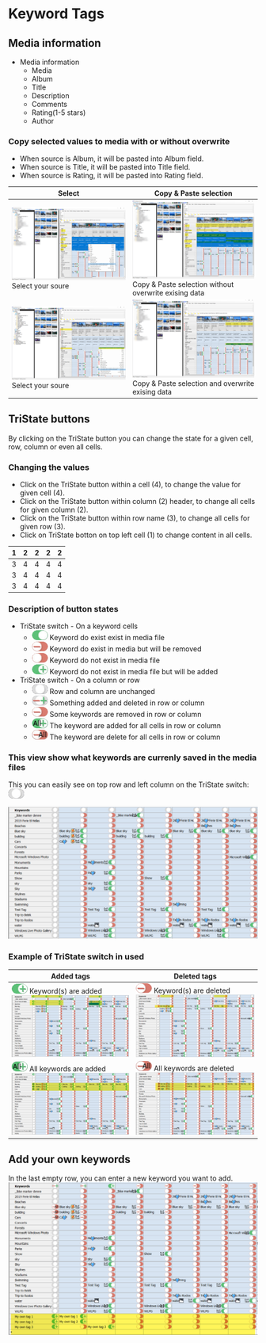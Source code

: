 # Keyword Tags

## Media information

- Media information
  - Media
  - Album
  - Title
  - Description
  - Comments
  - Rating(1-5 stars)
  - Author

### Copy selected values to media with or without overwrite
- When source is Album, it will be pasted into Album field.
- When source is Title, it will be pasted into Title field.
- When source is Rating, it will be pasted into Rating field.

Select | Copy & Paste selection
--|--
![Copy](keywords-copy-and-paste_copy.png) <br>Select your soure | ![Paste and not overwrite](keywords-copy-and-paste_paste-without-overwrite.png) <br> Copy & Paste selection without overwrite exising data
![Copy](keywords-copy-and-paste_copy-webscraping.png) <br> Select your soure | ![Paste and overwrite](keywords-copy-and-paste_paste-webscraping_and_overwrite.png) <br> Copy & Paste selection and overwrite exising data

## TriState buttons

By clicking on the TriState button you can change the state for a given cell, row, column or even all cells.

### Changing the values

- Click on the TriState button within a cell (4), to change the value for given cell (4).
- Click on the TriState button within column (2) header, to change all cells for given column (2).
- Click on the TriState button within row name (3), to change all cells for given row (3).
- Click on TriState botton on top left cell (1) to change content in all cells.

1 | 2 | 2 | 2 | 2
--|--|--|--|--
3 | 4 | 4 | 4 | 4
3 | 4 | 4 | 4 | 4
3 | 4 | 4 | 4 | 4  

### Description of button states

- TriState switch - On a keyword cells
  - ![Keyword do exist exist in media file](../tristate/tri_state_switch_on.png) Keyword do exist exist in media file
  - ![Keyword do exist in media but will be removed](../tristate/tri_state_switch_off_remove.png) Keyword do exist in media but will be removed
  - ![Keyword do not exist in media file](../tristate/tri_state_switch_off.png) Keyword do not exist in media file
  - ![Keyword do not exist in media file but will be added](../tristate/tri_state_switch_on_add.png) Keyword do not exist in media file but will be added
- TriState switch - On a column or row
  - ![Row and column are unchanged](../tristate/tri_state_switch_partial.png) Row and column are unchanged
  - ![Something added and deleted in row or column](../tristate/tri_state_switch_add_delete.png) Something added and deleted in row or column
  - ![Some keywords are removed in row or column](../tristate/tri_state_switch_off_remove.png) Some keywords are removed in row or column
  - ![The keyword are added for all cells in row or column ](../tristate/tri_state_switch_on_add_all.png) The keyword are added for all cells in row or column
  - ![The keyword are delete for all cells in row or column](../tristate/tri_state_switch_on_delete_all.png) The keyword are delete for all cells in row or column

### This view show what keywords are currenly saved in the media files
This you can easily see on top row and left column on the TriState switch: ![Row and column are unchanged](tri_state_switch_partial.png)

![As in file](keywords-tristate-switch_as-in-file.png)


### Example of TriState switch in used
Added tags | Deleted tags
--|--
![Keywords added](tri_state_switch_on_add.png) Keyword(s) are added  ![Keywords added](keywords-tristate-switch_something_added.png) | ![Keywords removed](tri_state_switch_off_remove.png) Keyword(s) are deleted ![Keywords deleted](keywords-tristate-switch_something_deleted.png)
![All added](tri_state_switch_on_add_all.png) All keywords are added ![All added](keywords-tristate-switch_all_added.png) | ![All deleted](tri_state_switch_on_delete_all.png) All keywords are deleted ![All deleted](keywords-tristate-switch_all_deleted.png)

## Add your own keywords
In the last empty row, you can enter a new keyword you want to add.
![Add your own keywords](keywords-add-you-own-keywords.png)
